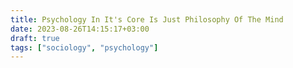 ```yaml
---
title: Psychology In It's Core Is Just Philosophy Of The Mind
date: 2023-08-26T14:15:17+03:00
draft: true
tags: ["sociology", "psychology"]
---
```


